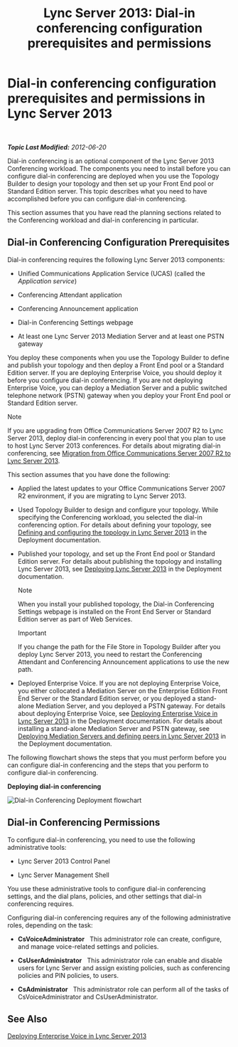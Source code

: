 ﻿---
title: 'Lync Server 2013: Dial-in conferencing configuration prerequisites and permissions'
TOCTitle: Dial-in conferencing configuration prerequisites and permissions
ms:assetid: b3b251e5-78ac-44a2-8c36-2a061c9b2314
ms:mtpsurl: https://technet.microsoft.com/en-us/library/Gg412865(v=OCS.15)
ms:contentKeyID: 48185165
ms.date: 07/23/2014
mtps_version: v=OCS.15
---

<div data-xmlns="http://www.w3.org/1999/xhtml">

<div class="topic" data-xmlns="http://www.w3.org/1999/xhtml" data-msxsl="urn:schemas-microsoft-com:xslt" data-cs="http://msdn.microsoft.com/en-us/">

<div data-asp="http://msdn2.microsoft.com/asp">

# Dial-in conferencing configuration prerequisites and permissions in Lync Server 2013

</div>

<div id="mainSection">

<div id="mainBody">

<span> </span>

_**Topic Last Modified:** 2012-06-20_

Dial-in conferencing is an optional component of the Lync Server 2013 Conferencing workload. The components you need to install before you can configure dial-in conferencing are deployed when you use the Topology Builder to design your topology and then set up your Front End pool or Standard Edition server. This topic describes what you need to have accomplished before you can configure dial-in conferencing.

This section assumes that you have read the planning sections related to the Conferencing workload and dial-in conferencing in particular.

<div>

## Dial-in Conferencing Configuration Prerequisites

Dial-in conferencing requires the following Lync Server 2013 components:

  - Unified Communications Application Service (UCAS) (called the *Application service*)

  - Conferencing Attendant application

  - Conferencing Announcement application

  - Dial-in Conferencing Settings webpage

  - At least one Lync Server 2013 Mediation Server and at least one PSTN gateway

You deploy these components when you use the Topology Builder to define and publish your topology and then deploy a Front End pool or a Standard Edition server. If you are deploying Enterprise Voice, you should deploy it before you configure dial-in conferencing. If you are not deploying Enterprise Voice, you can deploy a Mediation Server and a public switched telephone network (PSTN) gateway when you deploy your Front End pool or Standard Edition server.

<div>


> [!NOTE]  
> If you are upgrading from Office Communications Server 2007 R2 to Lync Server 2013, deploy dial-in conferencing in every pool that you plan to use to host Lync Server 2013 conferences. For details about migrating dial-in conferencing, see <A href="migration-from-office-communications-server-2007-r2-to-lync-server-2013.md">Migration from Office Communications Server 2007 R2 to Lync Server 2013</A>.



</div>

This section assumes that you have done the following:

  - Applied the latest updates to your Office Communications Server 2007 R2 environment, if you are migrating to Lync Server 2013.

  - Used Topology Builder to design and configure your topology. While specifying the Conferencing workload, you selected the dial-in conferencing option. For details about defining your topology, see [Defining and configuring the topology in Lync Server 2013](lync-server-2013-defining-and-configuring-the-topology.md) in the Deployment documentation.

  - Published your topology, and set up the Front End pool or Standard Edition server. For details about publishing the topology and installing Lync Server 2013, see [Deploying Lync Server 2013](lync-server-2013-deploying-lync-server.md) in the Deployment documentation.
    
    <div>
    

    > [!NOTE]  
    > When you install your published topology, the Dial-in Conferencing Settings webpage is installed on the Front End Server or Standard Edition server as part of Web Services.

    
    </div>
    
    <div>
    

    > [!IMPORTANT]  
    > If you change the path for the File Store in Topology Builder after you deploy Lync Server 2013, you need to restart the Conferencing Attendant and Conferencing Announcement applications to use the new path.

    
    </div>

  - Deployed Enterprise Voice. If you are not deploying Enterprise Voice, you either collocated a Mediation Server on the Enterprise Edition Front End Server or the Standard Edition server, or you deployed a stand-alone Mediation Server, and you deployed a PSTN gateway. For details about deploying Enterprise Voice, see [Deploying Enterprise Voice in Lync Server 2013](lync-server-2013-deploying-enterprise-voice.md) in the Deployment documentation. For details about installing a stand-alone Mediation Server and PSTN gateway, see [Deploying Mediation Servers and defining peers in Lync Server 2013](lync-server-2013-deploying-mediation-servers-and-defining-peers.md) in the Deployment documentation.

The following flowchart shows the steps that you must perform before you can configure dial-in conferencing and the steps that you perform to configure dial-in conferencing.

**Deploying dial-in conferencing**

![Dial-in Conferencing Deployment flowchart](images/Gg412865.fde8c246-b5ed-4323-a6e7-af1983a5ec86(OCS.15).jpg "Dial-in Conferencing Deployment flowchart")

</div>

<div>

## Dial-in Conferencing Permissions

To configure dial-in conferencing, you need to use the following administrative tools:

  - Lync Server 2013 Control Panel

  - Lync Server Management Shell

You use these administrative tools to configure dial-in conferencing settings, and the dial plans, policies, and other settings that dial-in conferencing requires.

Configuring dial-in conferencing requires any of the following administrative roles, depending on the task:

  - **CsVoiceAdministrator**   This administrator role can create, configure, and manage voice-related settings and policies.

  - **CsUserAdministrator**   This administrator role can enable and disable users for Lync Server and assign existing policies, such as conferencing policies and PIN policies, to users.

  - **CsAdministrator**   This administrator role can perform all of the tasks of CsVoiceAdministrator and CsUserAdministrator.

</div>

<div>

## See Also


[Deploying Enterprise Voice in Lync Server 2013](lync-server-2013-deploying-enterprise-voice.md)  
  

</div>

</div>

<span> </span>

</div>

</div>

</div>

